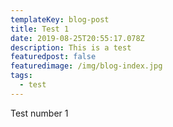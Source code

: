 ```yaml
---
templateKey: blog-post
title: Test 1
date: 2019-08-25T20:55:17.078Z
description: This is a test
featuredpost: false
featuredimage: /img/blog-index.jpg
tags:
  - test
---
```

Test number 1
